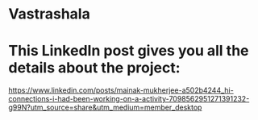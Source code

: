 # Vastrashala

# This LinkedIn post gives you all the details about the project:
https://www.linkedin.com/posts/mainak-mukherjee-a502b4244_hi-connections-i-had-been-working-on-a-activity-7098562951271391232-g99N?utm_source=share&utm_medium=member_desktop

